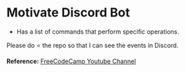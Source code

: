 # Motivate Discord Bot

 - Has a list of commands that perform specific operations.

Please do ⭐ the repo so that I can see the events in Discord.

**Reference:** <a href="https://www.youtube.com/watch?v=SPTfmiYiuok" target="_blank">FreeCodeCamp Youtube Channel</a>
